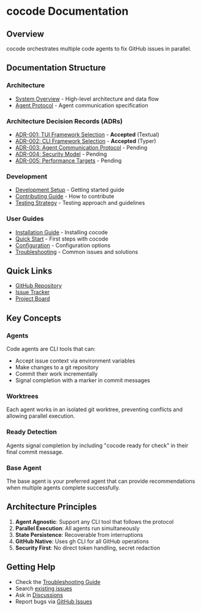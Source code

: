 # cocode Documentation

## Overview

cocode orchestrates multiple code agents to fix GitHub issues in parallel.

## Documentation Structure

### Architecture
- [System Overview](architecture/system-overview.md) - High-level architecture and data flow
- [Agent Protocol](architecture/agent-protocol.md) - Agent communication specification

### Architecture Decision Records (ADRs)
- [ADR-001: TUI Framework Selection](adrs/adr-001-tui-framework.md) - **Accepted** (Textual)
- [ADR-002: CLI Framework Selection](adrs/adr-002-cli-framework.md) - **Accepted** (Typer)
- [ADR-003: Agent Communication Protocol](adrs/adr-003-agent-protocol.md) - Pending
- [ADR-004: Security Model](adrs/adr-004-security.md) - Pending
- [ADR-005: Performance Targets](adrs/adr-005-performance.md) - Pending

### Development
- [Development Setup](development-setup.md) - Getting started guide
- [Contributing Guide](../CONTRIBUTING.md) - How to contribute
- [Testing Strategy](testing-strategy.md) - Testing approach and guidelines

### User Guides
- [Installation Guide](installation.md) - Installing cocode
- [Quick Start](quick-start.md) - First steps with cocode
- [Configuration](configuration.md) - Configuration options
- [Troubleshooting](troubleshooting.md) - Common issues and solutions

## Quick Links

- [GitHub Repository](https://github.com/dvelop42/cocode)
- [Issue Tracker](https://github.com/dvelop42/cocode/issues)
- [Project Board](https://github.com/dvelop42/cocode/projects)

## Key Concepts

### Agents
Code agents are CLI tools that can:
- Accept issue context via environment variables
- Make changes to a git repository
- Commit their work incrementally
- Signal completion with a marker in commit messages

### Worktrees
Each agent works in an isolated git worktree, preventing conflicts and allowing parallel execution.

### Ready Detection
Agents signal completion by including "cocode ready for check" in their final commit message.

### Base Agent
The base agent is your preferred agent that can provide recommendations when multiple agents complete successfully.

## Architecture Principles

1. **Agent Agnostic**: Support any CLI tool that follows the protocol
2. **Parallel Execution**: All agents run simultaneously
3. **State Persistence**: Recoverable from interruptions
4. **GitHub Native**: Uses gh CLI for all GitHub operations
5. **Security First**: No direct token handling, secret redaction

## Getting Help

- Check the [Troubleshooting Guide](troubleshooting.md)
- Search [existing issues](https://github.com/dvelop42/cocode/issues)
- Ask in [Discussions](https://github.com/dvelop42/cocode/discussions)
- Report bugs via [GitHub Issues](https://github.com/dvelop42/cocode/issues/new)